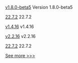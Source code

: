 
[v1.8.0-beta5](https://github.com/hyperledger-labs/hlf-operator/releases/tag/v1.8.0-beta5) Version 1.8.0-beta5

[22.7.2](https://github.com/hyperledger/besu/releases/tag/22.7.2) 22.7.2

[v1.4.16](https://github.com/hyperledger/fabric-sdk-java/releases/tag/v1.4.16) v1.4.16

[v2.2.16](https://github.com/hyperledger/fabric-sdk-java/releases/tag/v2.2.16) v2.2.16

[22.7.2](https://github.com/hyperledger/besu-docs/releases/tag/22.7.2) 22.7.2


[See more >>>](https://start-here.hyperledger.org/releases)
